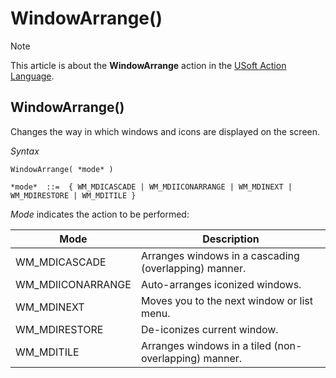 # WindowArrange()



> [!NOTE]
> This article is about the **WindowArrange** action in the [USoft Action Language](/docs/Task%20flow/Action%20Language%20reference/USoft%20Action%20Language.md).

## **WindowArrange()**

Changes the way in which windows and icons are displayed on the screen.

*Syntax*

```
WindowArrange( *mode* )

*mode*  ::=  { WM_MDICASCADE | WM_MDIICONARRANGE | WM_MDINEXT | WM_MDIRESTORE | WM_MDITILE }
```

*Mode* indicates the action to be performed:

|**Mode**|**Description**|
|--------|--------|
|WM_MDICASCADE|Arranges windows in a cascading (overlapping) manner.|
|WM_MDIICONARRANGE|Auto-arranges iconized windows.|
|WM_MDINEXT|Moves you to the next window or list menu.|
|WM_MDIRESTORE|De-iconizes current window.|
|WM_MDITILE|Arranges windows in a tiled (non-overlapping) manner.|



 